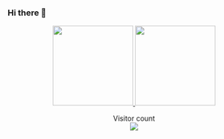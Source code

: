 ### Hi there 👋

<p align="center">
<a href="https://github.com/legend7bot">
  <img height="160em" src="https://github-readme-stats.vercel.app/api?username=legend7bot&show_icons=true&theme=radical&include_all_commits=true&count_private=true"/>
  <img height="160em" src="https://github-readme-stats.vercel.app/api/top-langs/?username=legend7bot&layout=compact&langs_count=8&theme=radical"/>
</a>
</p>

<p align="center"> 
  Visitor count<br>
  <img src="https://profile-counter.glitch.me/legend7bot/count.svg" />
</p>

